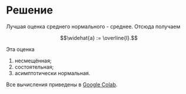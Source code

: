 # Решение

Лучшая оценка среднего нормального - среднее.
Отсюда получаем
```math
\widehat{a} := \overline{l}.
```
Эта оценка
1. несмещённая;
2. состоятельная;
3. асимптотически нормальная.

Все вычисления приведены в [Google Colab](https://colab.research.google.com/drive/1jwlp4jgRxRAMGGFJtLyjkVazJnBKXmqC?usp=sharing).
